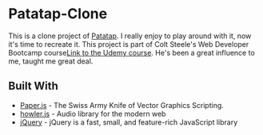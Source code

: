# Patatap-Clone
This is a clone project of [Patatap](https://patatap.com/). I really enjoy to play around with it, now it's time to recreate it. 
This project is part of Colt Steele's Web Developer Bootcamp course[Link to the Udemy course](https://www.udemy.com/the-web-developer-bootcamp/). He's been a great influence to me, taught me great deal.
## Built With

* [Paper.js](http://paperjs.org/) - The Swiss Army Knife of Vector Graphics Scripting.
* [howler.js](https://howlerjs.com/) - Audio library for the modern web
* [jQuery](https://jquery.com/) - jQuery is a fast, small, and feature-rich JavaScript library
